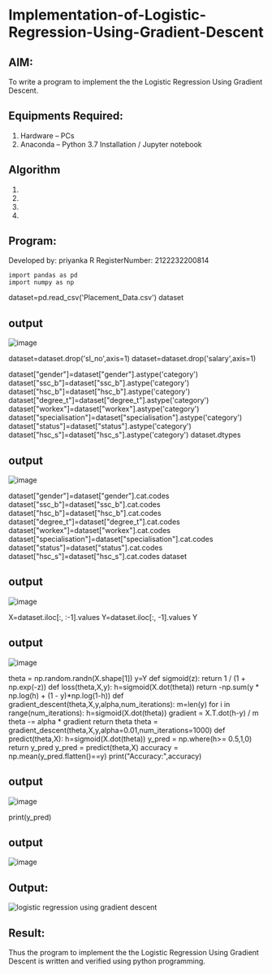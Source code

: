 # Implementation-of-Logistic-Regression-Using-Gradient-Descent

## AIM:
To write a program to implement the the Logistic Regression Using Gradient Descent.

## Equipments Required:
1. Hardware – PCs
2. Anaconda – Python 3.7 Installation / Jupyter notebook

## Algorithm
1. 
2. 
3. 
4. 

## Program:
Developed by: priyanka R
RegisterNumber: 2122232200814
```
import pandas as pd
import numpy as np
```
dataset=pd.read_csv('Placement_Data.csv')
dataset

## output
![image](https://github.com/user-attachments/assets/14fe8da7-f734-4010-b6db-7df0f6fd9667)

dataset=dataset.drop('sl_no',axis=1)
dataset=dataset.drop('salary',axis=1)

dataset["gender"]=dataset["gender"].astype('category')
dataset["ssc_b"]=dataset["ssc_b"].astype('category')
dataset["hsc_b"]=dataset["hsc_b"].astype('category')
dataset["degree_t"]=dataset["degree_t"].astype('category')
dataset["workex"]=dataset["workex"].astype('category')
dataset["specialisation"]=dataset["specialisation"].astype('category')    
dataset["status"]=dataset["status"].astype('category') 
dataset["hsc_s"]=dataset["hsc_s"].astype('category')
dataset.dtypes

## output
![image](https://github.com/user-attachments/assets/bc099560-2d52-4d7e-86c5-29d37a900c0c)

dataset["gender"]=dataset["gender"].cat.codes
dataset["ssc_b"]=dataset["ssc_b"].cat.codes
dataset["hsc_b"]=dataset["hsc_b"].cat.codes
dataset["degree_t"]=dataset["degree_t"].cat.codes
dataset["workex"]=dataset["workex"].cat.codes
dataset["specialisation"]=dataset["specialisation"].cat.codes   
dataset["status"]=dataset["status"].cat.codes
dataset["hsc_s"]=dataset["hsc_s"].cat.codes
dataset

## output
![image](https://github.com/user-attachments/assets/9f04c437-48a8-4f28-a458-b6bc55d35a0b)

X=dataset.iloc[:, :-1].values
Y=dataset.iloc[:, -1].values
Y

## output
![image](https://github.com/user-attachments/assets/7cbf7698-24b7-4afa-b2aa-a7779ac76cf0)

theta = np.random.randn(X.shape[1])
y=Y
def sigmoid(z):
    return 1 / (1 + np.exp(-z))
def loss(theta,X,y):
    h=sigmoid(X.dot(theta))
    return -np.sum(y * np.log(h) + (1 - y)*np.log(1-h))
def gradient_descent(theta,X,y,alpha,num_iterations):
    m=len(y)
    for i in range(num_iterations):
        h=sigmoid(X.dot(theta))
        gradient = X.T.dot(h-y) / m
        theta -= alpha * gradient
    return theta
theta = gradient_descent(theta,X,y,alpha=0.01,num_iterations=1000)
def predict(theta,X):
    h=sigmoid(X.dot(theta))
    y_pred = np.where(h>= 0.5,1,0)
    return y_pred
y_pred = predict(theta,X)
accuracy = np.mean(y_pred.flatten()==y)
print("Accuracy:",accuracy)


## output
![image](https://github.com/user-attachments/assets/1d06f632-8e8b-4c1e-985b-dc3e41ae57ff)


print(y_pred)

## output
![image](https://github.com/user-attachments/assets/52af4254-f097-4608-bed2-2aff5820279a)









## Output:
![logistic regression using gradient descent](sam.png)


## Result:
Thus the program to implement the the Logistic Regression Using Gradient Descent is written and verified using python programming.


